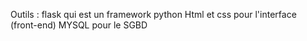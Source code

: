 Outils : flask qui est un framework python
Html et css pour l'interface (front-end)
MYSQL pour le SGBD
